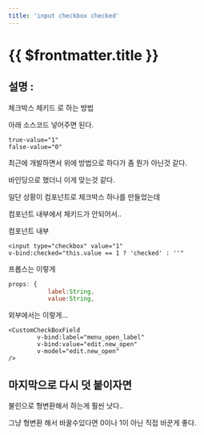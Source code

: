 ```yaml
---
title: 'input checkbox checked'
---
```


# {{ $frontmatter.title }}


## 설명 :


체크박스 체키드 로 하는 방법



아래 소스코드 넣어주면 된다.

```
true-value="1"
false-value="0"
```



최근에 개발하면서 위에 방법으로 하다가 좀 뭔가 아닌것 같다.

바인딩으로 했더니 이게 맞는것 같다. 

일단 상황이 컴포넌트로 체크박스 하나를 만들었는데

컴포넌트 내부에서 체키드가 안되어서..



컴포넌트 내부

```vue
<input type="checkbox" value="1"
v-bind:checked="this.value == 1 ? 'checked' : ''"
```


프롭스는 이렇게

````js
props: {
           label:String,
           value:String,

````




외부에서는 이렇게...

```vue
<CustomCheckBoxField
        v-bind:label="menu_open_label"
        v-bind:value="edit.new_open"
        v-model="edit.new_open"
/>
```






## 마지막으로 다시 덧 붙이자면 

불린으로 형변환해서 하는게 훨씬 낫다..

그냥 형변환 해서 바꿀수있다면 0이나 1이 아닌 직접 바꾼게 좋다.







